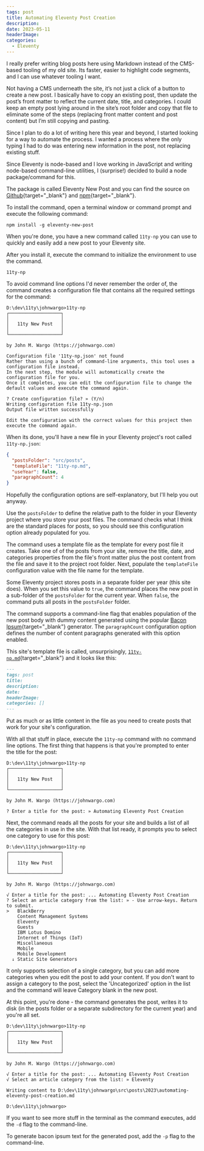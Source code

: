 ```yaml
---
tags: post
title: Automating Eleventy Post Creation
description: 
date: 2023-05-11
headerImage: 
categories:
  - Eleventy
---
```


I really prefer writing blog posts here using Markdown instead of the CMS-based tooling of my old site. Its faster, easier to highlight code segments, and I can use whatever tooling I want.

Not having a CMS underneath the site, it’s not just a click of a button to create a new post. I basically have to copy an existing post, then update the post’s front matter to reflect the current date, title, and categories. I could keep an empty post lying around in the site’s root folder and copy that file to eliminate some of the steps (replacing front matter content and post content) but I’m still copying and pasting.

Since I plan to do a lot of writing here this year and beyond, I started looking for a way to automate the process. I wanted a process where the only typing I had to do was entering new information in the post, not replacing existing stuff.

Since Eleventy is node-based and I love working in JavaScript and writing node-based command-line utilities, I (surprise!) decided to build a node package/command for this.

The package is called Eleventy New Post and you can find the source on [Github](https://github.com/johnwargo/eleventy-new-post){target="_blank"} and [npm](https://www.npmjs.com){target="_blank"}.

To install the command, open a terminal window or command prompt and execute the following command:

```shell
npm install -g eleventy-new-post
```

When you're done, you have a new command called `11ty-np` you can use to quickly and easily add a new post to your Eleventy site.

After you install it, execute the command to initialize the environment to use the command. 

```shell
11ty-np
```

To avoid command line options I'd never remember the order of, the command creates a configuration file that contains all the required settings for the command:

```text
D:\dev\11ty\johnwargo>11ty-np
┌───────────────────┐
│                   │
│   11ty New Post   │
│                   │
└───────────────────┘

by John M. Wargo (https://johnwargo.com)

Configuration file '11ty-np.json' not found
Rather than using a bunch of command-line arguments, this tool uses a configuration file instead.
In the next step, the module will automatically create the configuration file for you.
Once it completes, you can edit the configuration file to change the default values and execute the command again.

? Create configuration file? » (Y/n)
Writing configuration file 11ty-np.json
Output file written successfully

Edit the configuration with the correct values for this project then execute the command again.
```

When its done, you'll have a new file in your Eleventy project's root called `11ty-np.json`:

```json
{
  "postsFolder": "src/posts",
  "templateFile": "11ty-np.md",
  "useYear": false,
  "paragraphCount": 4
}
```

Hopefully the configuration options are self-explanatory, but I'll help you out anyway.

Use the `postsFolder` to define the relative path to the folder in your Eleventy project where you store your post files. The command checks what I think are the standard places for posts, so you should see this configuration option already populated for you.

The command uses a template file as the template for every post file it creates. Take one of of the posts from  your site, remove the title, date, and categories properties from the file's front matter plus the post content from the file and save it to the project root folder. Next, populate the `templateFile` configuration value with the file name for the template.

Some Eleventy project stores posts in a separate folder per year (this site does). When you set this value to `true`, the command places the new post in a sub-folder of the `postsFolder` for the current year. When `false`, the command puts all posts in the `postsFolder` folder.

The command supports a command-line flag that enables population of the new post body with dummy content generated using the popular [Bacon Ipsum](https://baconipsum.com/){target="_blank"} generator. The `paragraphCount` configuration option defines the number of content paragraphs generated with this option enabled.

This site's template file is called, unsurprisingly, [`11ty-np.md`](https://github.com/johnwargo/johnwargo-static-11ty/blob/main/11ty-np.md){target="_blank"} and it looks like this:

```markdown
---
tags: post
title: 
description: 
date: 
headerImage: 
categories: []
---

```

Put as much or as little content in the file as you need to create posts that work for your site's configuration.

With all that stuff in place, execute the `11ty-np` command with no command line options. The first thing that happens is that you're prompted to enter the title for the post:

```text
D:\dev\11ty\johnwargo>11ty-np
┌───────────────────┐
│                   │
│   11ty New Post   │
│                   │
└───────────────────┘

by John M. Wargo (https://johnwargo.com)

? Enter a title for the post: » Automating Eleventy Post Creation
```

Next, the command reads all the posts for your site and builds a list of all the categories in use in the site. With that list ready, it prompts you to select one category to use for this post:

```text
D:\dev\11ty\johnwargo>11ty-np
┌───────────────────┐
│                   │
│   11ty New Post   │
│                   │
└───────────────────┘

by John M. Wargo (https://johnwargo.com)

√ Enter a title for the post: ... Automating Eleventy Post Creation
? Select an article category from the list: » - Use arrow-keys. Return to submit.
>   BlackBerry
    Content Management Systems
    Eleventy
    Guests
    IBM Lotus Domino
    Internet of Things (IoT)
    Miscellaneous
    Mobile
    Mobile Development
  ↓ Static Site Generators
```

It only supports selection of a single category, but you can add more categories when you edit the post to add your content. If you don't want to assign a category to the post, select the 'Uncategorized' option in the list and the command will leave Category blank in the new post.

At this point, you're done - the command generates the post, writes it to disk (in the posts folder or a separate subdirectory for the current year) and you're all set.

```text
D:\dev\11ty\johnwargo>11ty-np
┌───────────────────┐
│                   │
│   11ty New Post   │
│                   │
└───────────────────┘

by John M. Wargo (https://johnwargo.com)

√ Enter a title for the post: ... Automating Eleventy Post Creation
√ Select an article category from the list: » Eleventy

Writing content to D:\dev\11ty\johnwargo\src\posts\2023\automating-eleventy-post-creation.md

D:\dev\11ty\johnwargo>
```

If you want to see more stuff in the terminal as the command executes, add the `-d` flag to the command-line. 

To generate bacon ipsum text for the generated post, add the `-p` flag to the command-line.
